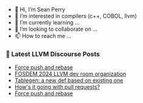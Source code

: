 - 👋 Hi, I’m Sean Perry
- 👀 I’m interested in compilers (c++, COBOL, llvm)
- 🌱 I’m currently learning ...
- 💞️ I’m looking to collaborate on ...
- 📫 How to reach me ...

<!---
s66perry/s66perry is a ✨ special ✨ repository because its `README.md` (this file) appears on your GitHub profile.
You can click the Preview link to take a look at your changes.
--->
### 📕 Latest LLVM Discourse Posts

<!-- DISCOURSE-LLVM:START -->
- [Force push and rebase](https://discourse.llvm.org/t/force-push-and-rebase/73766#post_6)
- [FOSDEM 2024 LLVM dev room organization](https://discourse.llvm.org/t/fosdem-2024-llvm-dev-room-organization/73769#post_1)
- [Tablegen: a new def based on existing one](https://discourse.llvm.org/t/tablegen-a-new-def-based-on-existing-one/73768#post_1)
- [How&#39;s it going with pull requests?](https://discourse.llvm.org/t/hows-it-going-with-pull-requests/73467?page=4#post_74)
- [Force push and rebase](https://discourse.llvm.org/t/force-push-and-rebase/73766#post_5)
<!-- DISCOURSE-LLVM:END -->
